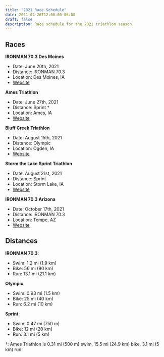 ```yaml
---
title: "2021 Race Schedule"
date: 2021-04-26T12:00:00-06:00
draft: false
description: Race schedule for the 2021 triathlon season.
---
```


## Races

**IRONMAN 70.3 Des Moines**
* Date: June 20th, 2021
* Distance: IRONMAN 70.3
* Location: Des Moines, IA
* [Website](https://www.ironman.com/im703-des-moines)

**Ames Triathlon**
* Date: June 27th, 2021
* Distance: Sprint †
* Location: Ames, IA
* [Website](https://www.amestriathlon.com)

**Bluff Creek Triathlon**
* Date: August 15th, 2021
* Distance: Olympic
* Location: Ogden, IA
* [Website](https://bluffcreektri.com)

**Storm the Lake Sprint Triathlon**
* Date: August 21st, 2021
* Distance: Sprint
* Location: Storm Lake, IA
* [Website](https://runsignup.com/Race/IA/StormLake/StormtheLakeTriathlon)

**IRONMAN 70.3 Arizona**
* Date: October 17th, 2021
* Distance: IRONMAN 70.3
* Location: Tempe, AZ
* [Website](https://www.ironman.com/im703-arizona)

## Distances

**IRONMAN 70.3**:
* Swim: 1.2 mi (1.9 km)
* Bike: 56 mi (90 km)
* Run: 13.1 mi (21.1 km)

**Olympic**:
* Swim: 0.93 mi (1.5 km)
* Bike: 25 mi (40 km)
* Run: 6.2 mi (10 km)

**Sprint**:
* Swim: 0.47 mi (750 m)
* Bike: 12 mi (20 km)
* Run: 3.1 mi (5 km)

†: Ames Triathlon is 0.31 mi (500 m) swim, 15.5 mi (24.9 km) bike, 3.1 mi (5 km) run.
